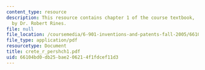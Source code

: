 ```yaml
---
content_type: resource
description: This resource contains chapter 1 of the course textbook, 'Create or Perish',
  by Dr. Robert Rines.
file: null
file_location: /coursemedia/6-901-inventions-and-patents-fall-2005/66104bd0db25bae206214f1fdcef11d3_crete_r_pershch1.pdf
file_type: application/pdf
resourcetype: Document
title: crete_r_pershch1.pdf
uid: 66104bd0-db25-bae2-0621-4f1fdcef11d3
---
```

